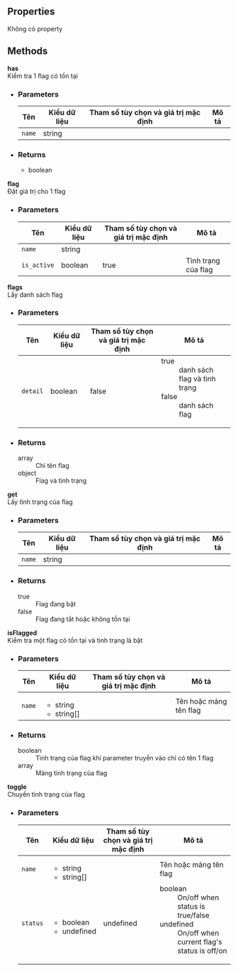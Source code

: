 ## Properties
<div class="alert alert-info">
    Không có property
</div>

## Methods
<div class="panel panel-info">
    <div class="panel-heading"><strong>has</strong></div>
    <div class="panel-body">
        Kiểm tra 1 flag có tồn tại
    </div>
    <ul class="list-group">
        <li class="list-group-item">
            <h3>Parameters</h3>
            <table class="table table-striped">
                <thead>
                <tr>
                    <th>Tên</th>
                    <th>Kiểu dữ liệu</th>
                    <th>Tham số tùy chọn và giá trị mặc định</th>
                    <th>Mô tả</th>
                </tr>
                </thead>
                <tbody>
                <tr>
                    <td><code>name</code></td>
                    <td>string</td>
                    <td></td>
                    <td></td>
                </tr>
                </tbody>
            </table>
        </li>
        <li class="list-group-item">
            <h3>Returns</h3>
            <ul>
                <li>boolean</li>
            </ul>
        </li>
    </ul>
</div>

<div class="panel panel-info">
    <div class="panel-heading"><strong>flag</strong></div>
    <div class="panel-body">
        Đặt giá trị cho 1 flag
    </div>
    <ul class="list-group">
        <li class="list-group-item">
            <h3>Parameters</h3>
            <table class="table table-striped">
                <thead>
                <tr>
                    <th>Tên</th>
                    <th>Kiểu dữ liệu</th>
                    <th>Tham số tùy chọn và giá trị mặc định</th>
                    <th>Mô tả</th>
                </tr>
                </thead>
                <tbody>
                <tr>
                    <td><code>name</code></td>
                    <td>string</td>
                    <td></td>
                    <td></td>
                </tr>
                <tr>
                    <td><code>is_active</code></td>
                    <td>boolean</td>
                    <td>true</td>
                    <td>Tình trạng của flag</td>
                </tr>
                </tbody>
            </table>
        </li>
    </ul>
</div>

<div class="panel panel-info">
    <div class="panel-heading"><strong>flags</strong></div>
    <div class="panel-body">
        Lấy danh sách flag
    </div>
    <ul class="list-group">
        <li class="list-group-item">
            <h3>Parameters</h3>
            <table class="table table-striped">
                <thead>
                <tr>
                    <th>Tên</th>
                    <th>Kiểu dữ liệu</th>
                    <th>Tham số tùy chọn và giá trị mặc định</th>
                    <th>Mô tả</th>
                </tr>
                </thead>
                <tbody>
                <tr>
                    <td><code>detail</code></td>
                    <td>boolean</td>
                    <td>false</td>
                    <td>
                        <dl class="dl-horizontal">
                            <dt>true</dt><dd>danh sách flag và tình trạng</dd>
                            <dt>false</dt><dd>danh sách flag</dd>
                        </dl>
                    </td>
                </tr>
                </tbody>
            </table>
        </li>
        <li class="list-group-item">
            <h3>Returns</h3>
            <dl class="dl-horizontal">
                <dt>array</dt><dd>Chỉ tên flag</dd>
                <dt>object</dt><dd>Flag và tình trạng</dd>
            </dl>
        </li>
    </ul>
</div>

<div class="panel panel-info">
    <div class="panel-heading"><strong>get</strong></div>
    <div class="panel-body">
        Lấy tình trạng của flag
    </div>
    <ul class="list-group">
        <li class="list-group-item">
            <h3>Parameters</h3>
            <table class="table table-striped">
                <thead>
                <tr>
                    <th>Tên</th>
                    <th>Kiểu dữ liệu</th>
                    <th>Tham số tùy chọn và giá trị mặc định</th>
                    <th>Mô tả</th>
                </tr>
                </thead>
                <tbody>
                <tr>
                    <td><code>name</code></td>
                    <td>string</td>
                    <td></td>
                    <td></td>
                </tr>
                </tbody>
            </table>
        </li>
        <li class="list-group-item">
            <h3>Returns</h3>
            <dl class="dl-horizontal">
                <dt>true</dt><dd>Flag đang bật</dd>
                <dt>false</dt><dd>Flag đang tắt hoặc không tồn tại</dd>
            </dl>
        </li>
    </ul>
</div>

<div class="panel panel-info">
    <div class="panel-heading"><strong>isFlagged</strong></div>
    <div class="panel-body">
       Kiểm tra một flag có tồn tại và tình trạng là bật
    </div>
    <ul class="list-group">
        <li class="list-group-item">
            <h3>Parameters</h3>
            <table class="table table-striped">
                <thead>
                <tr>
                    <th>Tên</th>
                    <th>Kiểu dữ liệu</th>
                    <th>Tham số tùy chọn và giá trị mặc định</th>
                    <th>Mô tả</th>
                </tr>
                </thead>
                <tbody>
                <tr>
                    <td><code>name</code></td>
                    <td>
                        <ul>
                            <li>string</li>
                            <li>string[]</li>
                        </ul>
                    </td>
                    <td></td>
                    <td>Tên hoặc mảng tên flag</td>
                </tr>
                </tbody>
            </table>
        </li>
        <li class="list-group-item">
            <h3>Returns</h3>
            <dl class="dl-horizontal">
                <dt>boolean</dt>
                <dd>Tình trạng của flag khi parameter truyền vào chỉ có tên 1 flag</dd>
                <dt>array</dt>
                <dd>Mảng tình trạng của flag</dd>
            </dl>
        </li>
    </ul>
</div>

<div class="panel panel-info">
    <div class="panel-heading"><strong>toggle</strong></div>
    <div class="panel-body">
        Chuyển tình trạng của flag
    </div>
    <ul class="list-group">
        <li class="list-group-item">
            <h3>Parameters</h3>
            <table class="table table-striped">
                <thead>
                <tr>
                    <th>Tên</th>
                    <th>Kiểu dữ liệu</th>
                    <th>Tham số tùy chọn và giá trị mặc định</th>
                    <th>Mô tả</th>
                </tr>
                </thead>
                <tbody>
                <tr>
                    <td><code>name</code></td>
                    <td>
                        <ul>
                            <li>string</li>
                            <li>string[]</li>
                        </ul>
                    </td>
                    <td></td>
                    <td>Tên hoặc mảng tên flag</td>
                </tr>
                <tr>
                    <td><code>status</code></td>
                    <td>
                        <ul>
                            <li>boolean</li>
                            <li>undefined</li>
                        </ul>
                    </td>
                    <td>undefined</td>
                    <td>
                        <dl class="dl-horizontal">
                            <dt>boolean</dt>
                            <dd>On/off when status is true/false</dd>
                            <dt>undefined</dt>
                            <dd>
                                On/off when current flag's status is off/on <br>
                            </dd>
                        </dl>
                    </td>
                </tr>
                </tbody>
            </table>
        </li>
    </ul>
</div>
